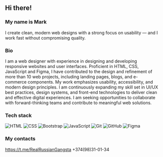 ## Hi there!

### My name is Mark
I create clean, modern web designs with a strong focus on usability — and I work fast without compromising quality.

### Bio

I am a web designer with experience in designing and developing responsive websites and user interfaces. Proficient in HTML, CSS, JavaScript and Figma, I have contributed to the design and refinement of more than 10 web projects, including landing pages, blogs, and e-commerce components. My work emphasizes usability, accessibility, and modern design principles. I am continuously expanding my skill set in UI/UX best practices, design systems, and front-end technologies to deliver clean and effective digital experiences. I am seeking opportunities to collaborate with forward-thinking teams and contribute to meaningful web solutions.

### Tech stack
![HTML](https://img.shields.io/badge/-HTML-333?style=for-the-badge&logo=html5)
![CSS](https://img.shields.io/badge/-CSS-333?style=for-the-badge&logo=css3&logoColor=blue)
![Bootstrap](https://img.shields.io/badge/-Bootstrap-333?style=for-the-badge&logo=Bootstrap)
![JavaScript](https://img.shields.io/badge/-JavaScript-333?style=for-the-badge&logo=javascript)
![Git](https://img.shields.io/badge/-Git-333?style=for-the-badge&logo=Git)
![GitHub](https://img.shields.io/badge/-GitHub-333?style=for-the-badge&logo=GitHub)
![Figma](https://img.shields.io/badge/-Figma-333?style=for-the-badge&logo=figma)


### My contacts
<!-- [![Telegram](https://img.shields.io/badge/-Telegram-333?style=for-the-badge&logo=telegram&logoColor=27A0D9)] -->
https://t.me/RealRussianGangsta
+374(98)31-01-34
